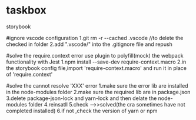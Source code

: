 # taskbox
storybook

#ignore vscode configuration
1.git rm -r --cached .vscode            //to delete the checked in folder
2.add ".vscode/" into the .gitignore file and repush

#solve the require.context error
use plugin to polyfill(mock) the webpack functionality with Jest
1.npm install --save-dev require-context.macro
2.in the storybook config file,import 'require-context.macro' and run it in place of 'require.context'

#solve the cannot resolve 'XXX' error
1.make sure the error lib are installed in the node-modules folder
2.make sure the required lib are in package.json
3.delete package-json-lock and yarn-lock and then delate the node-modules folder
4.reinsatll
5.check   -->>solved(the cra sometimes have not completed installed)
6.if not ,check the version of yarn or npm
